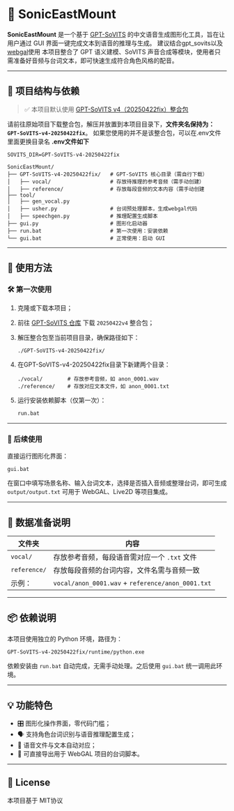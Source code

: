 # 🎵 SonicEastMount

**SonicEastMount** 是一个基于 [GPT-SoVITS](https://github.com/RVC-Boss/GPT-SoVITS) 的中文语音生成图形化工具，旨在让用户通过 GUI 界面一键完成文本到语音的推理与生成。
建议结合gpt_sovits以及[webgal](https://github.com/OpenWebGAL/WebGAL)使用
本项目整合了 GPT 语义建模、SoVITS 声音合成等模块，使用者只需准备好音频与台词文本，即可快速生成符合角色风格的配音。

---

## 🧩 项目结构与依赖

> ✅ 本项目默认使用 [GPT-SoVITS v4（20250422fix）整合包](https://github.com/RVC-Boss/GPT-SoVITS)

请前往原始项目下载整合包，解压并放置到本项目目录下，**文件夹名保持为：`GPT-SoVITS-v4-20250422fix`**。
如果您使用的并不是该整合包，可以在.env文件里面更换目录名
**.env文件如下**
```.env
SOVITS_DIR=GPT-SoVITS-v4-20250422fix
```

```
SonicEastMount/
├── GPT-SoVITS-v4-20250422fix/   # GPT-SoVITS 核心目录（需自行下载）
│   ├── vocal/                   # 存放待推理的参考音频（需手动创建）
│   ├── reference/               # 存放每段音频的文本内容（需手动创建
├── tool/
│   ├── gen_vocal.py             
│   ├── usher.py                 # 台词预处理脚本，生成webgal代码
│   ├── speechgen.py             # 推理配置生成脚本
├── gui.py                       # 图形化启动器
├── run.bat                      # 第一次使用：安装依赖
└── gui.bat                      # 正常使用：启动 GUI
```

---

## 🚀 使用方法

### 🛠 第一次使用

1. 克隆或下载本项目；

2. 前往 [GPT-SoVITS 仓库](https://github.com/RVC-Boss/GPT-SoVITS) 下载 `20250422v4` 整合包；

3. 解压整合包至当前项目目录，确保路径如下：

   ```
   ./GPT-SoVITS-v4-20250422fix/
   ```

4. 在GPT-SoVITS-v4-20250422fix目录下新建两个目录：

   ```
   ./vocal/        # 存放参考音频，如 anon_0001.wav
   ./reference/    # 存放对应文本文件，如 anon_0001.txt
   ```

5. 运行安装依赖脚本（仅第一次）：

   ```bash
   run.bat
   ```

---

### 🧪 后续使用

直接运行图形化界面：

```bash
gui.bat
```

在窗口中填写场景名称、输入台词文本，选择是否插入音频或整理台词，即可生成 `output/output.txt` 可用于 WebGAL、Live2D 等项目集成。

---

## 📁 数据准备说明

| 文件夹       | 内容                                              |
| ------------ | ------------------------------------------------- |
| `vocal/`     | 存放参考音频，每段语音需对应一个 `.txt` 文件      |
| `reference/` | 存放每段音频的台词内容，文件名需与音频一致        |
| 示例：       | `vocal/anon_0001.wav` + `reference/anon_0001.txt` |

---

## 📦 依赖说明

本项目使用独立的 Python 环境，路径为：

```
GPT-SoVITS-v4-20250422fix/runtime/python.exe
```

依赖安装由 `run.bat` 自动完成，无需手动处理。之后使用 `gui.bat` 统一调用此环境。

---

## 💡 功能特色

- 🎛 图形化操作界面，零代码门槛；
- 🗣 支持角色台词识别与语音推理配置生成；
- 🔄 语音文件与文本自动对应；
- 💾 可直接导出用于 WebGAL 项目的台词脚本。


---

## 📜 License

本项目基于 MIT协议